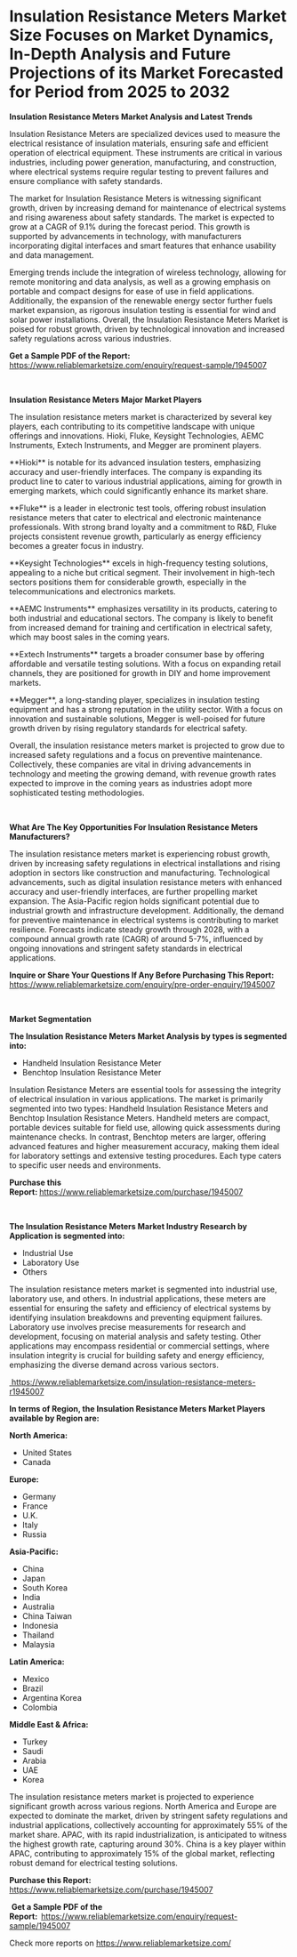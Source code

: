 <p><h1>Insulation Resistance Meters Market Size Focuses on Market Dynamics, In-Depth Analysis and Future Projections of its Market Forecasted for Period from 2025 to 2032</h1></p><p><strong>Insulation Resistance Meters Market Analysis and Latest Trends</strong></p>
<p><p>Insulation Resistance Meters are specialized devices used to measure the electrical resistance of insulation materials, ensuring safe and efficient operation of electrical equipment. These instruments are critical in various industries, including power generation, manufacturing, and construction, where electrical systems require regular testing to prevent failures and ensure compliance with safety standards.</p><p>The market for Insulation Resistance Meters is witnessing significant growth, driven by increasing demand for maintenance of electrical systems and rising awareness about safety standards. The market is expected to grow at a CAGR of 9.1% during the forecast period. This growth is supported by advancements in technology, with manufacturers incorporating digital interfaces and smart features that enhance usability and data management.</p><p>Emerging trends include the integration of wireless technology, allowing for remote monitoring and data analysis, as well as a growing emphasis on portable and compact designs for ease of use in field applications. Additionally, the expansion of the renewable energy sector further fuels market expansion, as rigorous insulation testing is essential for wind and solar power installations. Overall, the Insulation Resistance Meters Market is poised for robust growth, driven by technological innovation and increased safety regulations across various industries.</p></p>
<p><strong>Get a Sample PDF of the Report:&nbsp;</strong> <a href="https://www.reliablemarketsize.com/enquiry/request-sample/1945007?utm_campaign=3365&utm_medium=2&utm_source=Github&utm_content=ia&utm_term=10042025&utm_id=insulation-resistance-meters">https://www.reliablemarketsize.com/enquiry/request-sample/1945007</a></p>
<p>&nbsp;</p>
<p><strong>Insulation Resistance Meters Major Market Players</strong></p>
<p><p>The insulation resistance meters market is characterized by several key players, each contributing to its competitive landscape with unique offerings and innovations. Hioki, Fluke, Keysight Technologies, AEMC Instruments, Extech Instruments, and Megger are prominent players.</p><p>**Hioki** is notable for its advanced insulation testers, emphasizing accuracy and user-friendly interfaces. The company is expanding its product line to cater to various industrial applications, aiming for growth in emerging markets, which could significantly enhance its market share.</p><p>**Fluke** is a leader in electronic test tools, offering robust insulation resistance meters that cater to electrical and electronic maintenance professionals. With strong brand loyalty and a commitment to R&D, Fluke projects consistent revenue growth, particularly as energy efficiency becomes a greater focus in industry. </p><p>**Keysight Technologies** excels in high-frequency testing solutions, appealing to a niche but critical segment. Their involvement in high-tech sectors positions them for considerable growth, especially in the telecommunications and electronics markets.</p><p>**AEMC Instruments** emphasizes versatility in its products, catering to both industrial and educational sectors. The company is likely to benefit from increased demand for training and certification in electrical safety, which may boost sales in the coming years.</p><p>**Extech Instruments** targets a broader consumer base by offering affordable and versatile testing solutions. With a focus on expanding retail channels, they are positioned for growth in DIY and home improvement markets.</p><p>**Megger**, a long-standing player, specializes in insulation testing equipment and has a strong reputation in the utility sector. With a focus on innovation and sustainable solutions, Megger is well-poised for future growth driven by rising regulatory standards for electrical safety.</p><p>Overall, the insulation resistance meters market is projected to grow due to increased safety regulations and a focus on preventive maintenance. Collectively, these companies are vital in driving advancements in technology and meeting the growing demand, with revenue growth rates expected to improve in the coming years as industries adopt more sophisticated testing methodologies.</p></p>
<p>&nbsp;</p>
<p><strong>What Are The Key Opportunities For Insulation Resistance Meters Manufacturers?</strong></p>
<p><p>The insulation resistance meters market is experiencing robust growth, driven by increasing safety regulations in electrical installations and rising adoption in sectors like construction and manufacturing. Technological advancements, such as digital insulation resistance meters with enhanced accuracy and user-friendly interfaces, are further propelling market expansion. The Asia-Pacific region holds significant potential due to industrial growth and infrastructure development. Additionally, the demand for preventive maintenance in electrical systems is contributing to market resilience. Forecasts indicate steady growth through 2028, with a compound annual growth rate (CAGR) of around 5-7%, influenced by ongoing innovations and stringent safety standards in electrical applications.</p></p>
<p><strong>Inquire or Share Your Questions If Any Before Purchasing This Report:</strong> <a href="https://www.reliablemarketsize.com/enquiry/pre-order-enquiry/1945007?utm_campaign=3365&utm_medium=2&utm_source=Github&utm_content=ia&utm_term=10042025&utm_id=insulation-resistance-meters">https://www.reliablemarketsize.com/enquiry/pre-order-enquiry/1945007</a></p>
<p>&nbsp;</p>
<p><strong>Market Segmentation</strong></p>
<p><strong>The Insulation Resistance Meters Market Analysis by types is segmented into:</strong></p>
<p><ul><li>Handheld Insulation Resistance Meter</li><li>Benchtop Insulation Resistance Meter</li></ul></p>
<p><p>Insulation Resistance Meters are essential tools for assessing the integrity of electrical insulation in various applications. The market is primarily segmented into two types: Handheld Insulation Resistance Meters and Benchtop Insulation Resistance Meters. Handheld meters are compact, portable devices suitable for field use, allowing quick assessments during maintenance checks. In contrast, Benchtop meters are larger, offering advanced features and higher measurement accuracy, making them ideal for laboratory settings and extensive testing procedures. Each type caters to specific user needs and environments.</p></p>
<p><strong>Purchase this Report:&nbsp;</strong><a href="https://www.reliablemarketsize.com/purchase/1945007?utm_campaign=3365&utm_medium=2&utm_source=Github&utm_content=ia&utm_term=10042025&utm_id=insulation-resistance-meters">https://www.reliablemarketsize.com/purchase/1945007</a></p>
<p>&nbsp;</p>
<p><strong>The Insulation Resistance Meters Market Industry Research by Application is segmented into:</strong></p>
<p><ul><li>Industrial Use</li><li>Laboratory Use</li><li>Others</li></ul></p>
<p><p>The insulation resistance meters market is segmented into industrial use, laboratory use, and others. In industrial applications, these meters are essential for ensuring the safety and efficiency of electrical systems by identifying insulation breakdowns and preventing equipment failures. Laboratory use involves precise measurements for research and development, focusing on material analysis and safety testing. Other applications may encompass residential or commercial settings, where insulation integrity is crucial for building safety and energy efficiency, emphasizing the diverse demand across various sectors.</p></p>
<p><a href="https://www.reliablemarketsize.com/insulation-resistance-meters-r1945007?utm_campaign=3365&utm_medium=2&utm_source=Github&utm_content=ia&utm_term=10042025&utm_id=insulation-resistance-meters">&nbsp;https://www.reliablemarketsize.com/insulation-resistance-meters-r1945007</a></p>
<p><strong>In terms of Region, the Insulation Resistance Meters Market Players available by Region are:</strong></p>
<p>
    <p> <strong> North America: </strong>
        <ul>
            <li>United States</li>
            <li>Canada</li>
        </ul>
        </p> 
    <p> <strong> Europe: </strong>
        <ul>
            <li>Germany</li>
            <li>France</li>
            <li>U.K.</li>
            <li>Italy</li>
            <li>Russia</li>
        </ul>
        </p> 
    <p> <strong> Asia-Pacific: </strong>
        <ul>
            <li>China</li>
            <li>Japan</li>
            <li>South Korea</li>
            <li>India</li>
            <li>Australia</li>
            <li>China Taiwan</li>
            <li>Indonesia</li>
            <li>Thailand</li>
            <li>Malaysia</li>
        </ul>
        </p> 
    <p> <strong> Latin America: </strong>
        <ul>
            <li>Mexico</li>
            <li>Brazil</li>
            <li>Argentina Korea</li>
            <li>Colombia</li>
        </ul>
        </p> 
    <p> <strong> Middle East & Africa: </strong>
        <ul>
            <li>Turkey</li>
            <li>Saudi</li>
            <li>Arabia</li>
            <li>UAE</li>
            <li>Korea</li>
        </ul>
    </p>
    </p>
<p><p>The insulation resistance meters market is projected to experience significant growth across various regions. North America and Europe are expected to dominate the market, driven by stringent safety regulations and industrial applications, collectively accounting for approximately 55% of the market share. APAC, with its rapid industrialization, is anticipated to witness the highest growth rate, capturing around 30%. China is a key player within APAC, contributing to approximately 15% of the global market, reflecting robust demand for electrical testing solutions.</p></p>
<p><strong>Purchase this Report: </strong><a href="https://www.reliablemarketsize.com/purchase/1945007?utm_campaign=3365&utm_medium=2&utm_source=Github&utm_content=ia&utm_term=10042025&utm_id=insulation-resistance-meters">https://www.reliablemarketsize.com/purchase/1945007</a></p>
<p>&nbsp;<strong>Get a Sample PDF of the Report:&nbsp;&nbsp;</strong><a href="https://www.reliablemarketsize.com/enquiry/request-sample/1945007?utm_campaign=3365&utm_medium=2&utm_source=Github&utm_content=ia&utm_term=10042025&utm_id=insulation-resistance-meters">https://www.reliablemarketsize.com/enquiry/request-sample/1945007</a></p>
<p><strong></strong></p>
<p>Check more reports on <a href="https://www.reliablemarketsize.com/?utm_campaign=3365&utm_medium=2&utm_source=Github&utm_content=ia&utm_term=10042025&utm_id=insulation-resistance-meters">https://www.reliablemarketsize.com/</a></p>